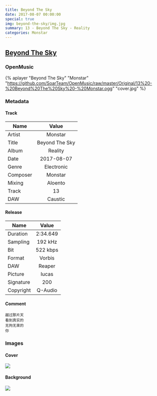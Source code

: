 ```yaml
---
title: Beyond The Sky
date: 2017-08-07 00:00:00
special: true
img: beyond-the-sky/img.jpg
summary: 13 - Beyond The Sky - Reality
categories: Monstar
---
```


## [Beyond The Sky](https://github.com/SoarTeam/OpenMusic/raw/master/Original/13%20-%20Beyond%20The%20Sky%20-%20Monstar.ogg)

### OpenMusic
{% aplayer "Beyond The Sky" "Monstar" "https://github.com/SoarTeam/OpenMusic/raw/master/Original/13%20-%20Beyond%20The%20Sky%20-%20Monstar.ogg" "cover.jpg" %}

### Metadata
#### Track

Name|Value
---|:--:
Artist|Monstar
Title|Beyond The Sky
Album|Reality
Date|2017-08-07
Genre|Electronic
Composer|Monstar
Mixing|Aloento
Track|13
DAW|Caustic

#### Release

Name|Value
---|:--:
Duration|2:34.649
Sampling|192 kHz
Bit|522 kbps
Format|Vorbis
DAW|Reaper
Picture|Iucas
Signature|200
Copyright|Q-Audio

#### Comment
``` text
越过那片天
看到真实的
无拘无束的
你
```

### Images
#### Cover
![](cover.jpg)

#### Background
![](img.jpg)
